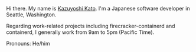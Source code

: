 
Hi there. My name is [Kazuyoshi Kato](https://8-p.info/me/). I'm a Japanese software developer in Seattle, Washington.

Regarding work-related projects including firecracker-containerd and containerd, I generally work from 9am to 5pm (Pacific Time).

Pronouns: He/him
